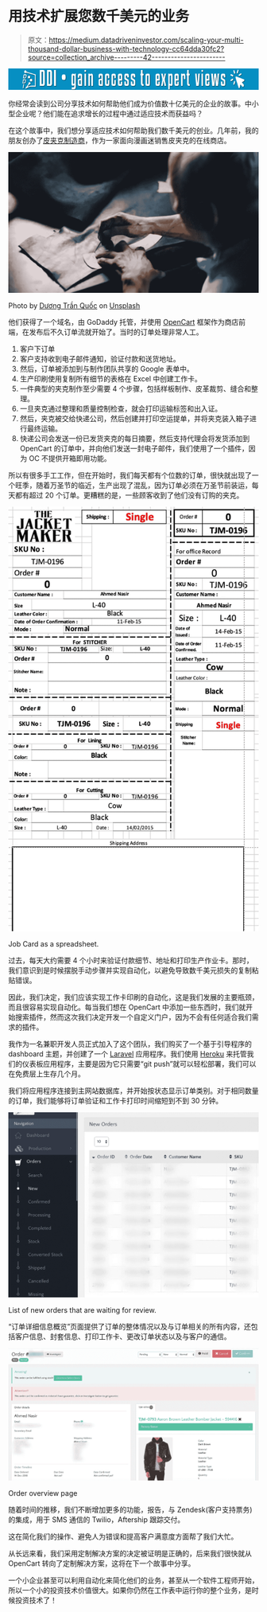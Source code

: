 # 用技术扩展您数千美元的业务

> 原文：<https://medium.datadriveninvestor.com/scaling-your-multi-thousand-dollar-business-with-technology-cc64dda30fc2?source=collection_archive---------42----------------------->

[![](img/07c78edb0f0ae546bdbf939adab4bb77.png)](http://www.track.datadriveninvestor.com/1B9E)

你经常会读到公司分享技术如何帮助他们成为价值数十亿美元的企业的故事。中小型企业呢？他们能在追求增长的过程中通过适应技术而获益吗？

在这个故事中，我们想分享适应技术如何帮助我们数千美元的创业。几年前，我的朋友创办了[皮夹克制造商](https://thejacketmaker.com)，作为一家面向漫画迷销售皮夹克的在线商店。

![](img/7c8d5e184657236aba09b344d7937f7b.png)

Photo by [Dương Trần Quốc](https://unsplash.com/photos/FQ83tBxftJc?utm_source=unsplash&utm_medium=referral&utm_content=creditCopyText) on [Unsplash](https://unsplash.com/search/photos/stitching?utm_source=unsplash&utm_medium=referral&utm_content=creditCopyText)

他们获得了一个域名，由 GoDaddy 托管，并使用 [OpenCart](https://www.opencart.com/) 框架作为商店前端，在发布后不久订单流就开始了。当时的订单处理非常人工。

1.  客户下订单
2.  客户支持收到电子邮件通知，验证付款和送货地址。
3.  然后，订单被添加到与制作团队共享的 Google 表单中。
4.  生产印刷使用复制所有细节的表格在 Excel 中创建工作卡。
5.  一件典型的夹克制作至少需要 4 个步骤，包括样板制作、皮革裁剪、缝合和整理。
6.  一旦夹克通过整理和质量控制检查，就会打印运输标签和出入证。
7.  然后，夹克被交给快递公司，然后创建并打印空运提单，并将夹克装入箱子进行最终运输。
8.  快递公司会发送一份已发货夹克的每日摘要，然后支持代理会将发货添加到 OpenCart 的订单中，并向他们发送一封电子邮件，我们使用了一个插件，因为 OC 不提供开箱即用功能。

所以有很多手工工作，但在开始时，我们每天都有个位数的订单，很快就出现了一个旺季，随着万圣节的临近，生产出现了混乱，因为订单必须在万圣节前装运，每天都有超过 20 个订单。更糟糕的是，一些顾客收到了他们没有订购的夹克。

![](img/73f2555f47f4449f30c49915e8a5fe6c.png)

Job Card as a spreadsheet.

过去，每天大约需要 4 个小时来验证付款细节、地址和打印生产作业卡。那时，我们意识到是时候摆脱手动步骤并实现自动化，以避免导致数千美元损失的复制粘贴错误。

因此，我们决定，我们应该实现工作卡印刷的自动化，这是我们发展的主要瓶颈，而且很容易实现自动化。每当我们想在 OpenCart 中添加一些东西时，我们就开始搜索插件，然而这次我们决定开发一个自定义门户，因为不会有任何适合我们需求的插件。

我作为一名兼职开发人员正式加入了这个团队，我们购买了一个基于引导程序的 dashboard 主题，并创建了一个 [Laravel](https://laravel.com/) 应用程序。我们使用 [Heroku](https://www.heroku.com/) 来托管我们的仪表板应用程序，主要是因为它只需要“git push”就可以轻松部署，我们可以在免费层上生存几个月。

我们将应用程序连接到主网站数据库，并开始按状态显示订单类别。对于相同数量的订单，我们能够将订单验证和工作卡打印时间缩短到不到 30 分钟。

![](img/f0f5fd0a0d777a6b116a9375801547cd.png)

List of new orders that are waiting for review.

“订单详细信息概览”页面提供了订单的整体情况以及与订单相关的所有内容，还包括客户信息、封套信息、打印工作卡、更改订单状态以及与客户的通信。

![](img/edea74f9613b998f2560162e8e378c99.png)

Order overview page

随着时间的推移，我们不断增加更多的功能，报告，与 Zendesk(客户支持票务)的集成，用于 SMS 通信的 Twilio，Aftership 跟踪交付。

这在简化我们的操作、避免人为错误和提高客户满意度方面帮了我们大忙。

从长远来看，我们采用定制解决方案的决定被证明是正确的，后来我们很快就从 OpenCart 转向了定制解决方案，这将在下一个故事中分享。

一个小企业甚至可以利用自动化来简化他们的业务，甚至从一个软件工程师开始，所以一个小的投资技术价值很大。如果你仍然在工作表中运行你的整个业务，是时候投资技术了！